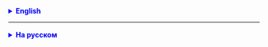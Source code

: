 <details style="margin-top: 16px">
  <summary style="cursor: pointer; color: blue;"><b>English</b></summary>



</details>

<hr>

<details style="margin-top: 16px">
  <summary style="cursor: pointer; color: blue;"><b>На русском</b></summary>

### 1. Общие понятия

#### Общее понятие

ООП (Объектно-Ориентированное Программирование) — это парадигма программирования, основанная на концепциях объектов и
классов.

#### Объект

Объект — это экземпляр класса.

```java
Car myCar=new Car();
```

#### Класс

Класс — это шаблон для создания объектов. Он описывает состояние и поведение, которое будут иметь объекты.

```java
public class Car {
    String model;
    int speed;

    void go() {
        System.out.println("This car is going");
    }
}
```

#### Поле/Атрибут

Поля класса хранят состояние объекта.

```java
public class Car {

    public int speed; // поле класса

    // other code...
}
```

#### Методы класса

Методы определяют поведение класса.

```java
public class Car {
    void go() { // поведение класса, метод класса
        System.out.println("This car is going");
    }
}
```

#### Конструктор

Конструктор — это специальный метод, вызывается при создании объекта.

##### Конструкторы по умолчанию

Java автоматически создаёт конструктор без параметров, если в классе не определены другие конструкторы.

```java
public class Car {
    public Car() {
    }
}
```

##### Конструктор с параметрами

```java
public class Car {

    public Car(String model) { //Конструктор с параметром
        this.model = model;
    }
}
```

#### `super` и `this`

`super` используется для вызова конструктора родительского класса, `this` — для доступа к полям и методам текущего
класса.

```java
public class Car extends Transport {

    private String model; // поле класса

    public Car(String model) {
        super(); // вызов конструктора родительского класса
        this.model = model; // обращение к полю текущего класса
    }
}
```

#### Getters и Setters

Методы для доступа к приватным полям.

```java
public class Car extends Transport {

    private String model;

    public Car(String model) {
        super();
        this.model = model;
    }

    public String getModel() { // getter для поля класса model 
        return this.model; // обращение к полю текущего класса
    }

    public void setModel(String model) { // setter для поля класса model 
        this.model = model; // обращение к полю текущего класса
    }
}
```

#### Особенности класса с единственным закрытым (private) конструктором

Закрытый конструктор не позволяет создать экземпляр класса извне.

```java
public class Singleton {

    private Singleton() {
    }
}
```

### 2. Инкапсуляция

#### Общее понятие

Инкапсуляция — это одна из ключевых концепций ООП, позволяющая скрыть детали реализации от внешнего мира.

#### Модификаторы доступа (private, protected, public)

Инкапсуляция реализуется с помощью модификаторов доступа.

**private**: поля и методы доступны только внутри класса.
**protected**: поля и методы доступны внутри класса и его наследников.
**public**: поля и методы доступны из любого места.

```java
public class Car {
    private String model; // доступно только внутри этого класса
    protected int speed; // доступно в этом классе и его наследниках

    public void go() {
    } // доступно из любого места
}
```

### 3. Полиморфизм

#### Общее понятие

Полиморфизм — это способность объектов разных типов обрабатываться как объекты одного типа.

#### Перегрузка конструктора

Это возможность создавать несколько конструкторов в одном классе с разным набором параметров.

```java
public class Car {
    private String model;

    public Car() {
    }

    public Car(String model) {
        this.model = model;
    }
}
```

#### Статический полиморфизм (перегрузка методов и операторов)

**Статический**: Статический полиморфизм достигается через перегрузку методов.

```java
        public void go(){}
public void go(String place){}
public void go(String formPlace,String toPlace){}
```

#### Динамический полиморфизм (переопределение методов)

**Динамический**: Динамический полиморфизм достигается через переопределение методов.

````java

public class Animal {
    void sound() {
        System.out.println("Animal makes a sound");
    }
}

public class Dog extends Animal {
    void sound() {
        System.out.println("Dog barks");
    }
}
````

**Использование**:

````java
public class Main {
    public static void main(String[] args) {
        Animal myAnimal = new Dog();
        myAnimal.sound();  // Output: Dog barks
    }
}
````

##### `equals`

- Метод equals используется для сравнения двух объектов на равенство.
- По умолчанию, этот метод наследуется от класса Object и сравнивает объекты по ссылке. То есть, два объекта считаются
  равными только в том случае, если они указывают на одно и то же место в памяти, а не по содержимому

**Переопределение** метода `equals`
Часто требуется более тонкое сравнение объектов. В этом случае метод equals переопределяется. При переопределении этого
метода, важно соблюдать контракт, который включает в себя:

- если a.equals(b) возвращает true, то и b.equals(a) должен возвращать true.
- если a.equals(b) и b.equals(c), то a.equals(c) также должен возвращать true.

```
@Override
public boolean equals(Object obj) {
        if (this == obj) {
        return true;
        }

        if (obj == null || getClass() != obj.getClass()) {
        return false;
        }

        MyObject myObject = (MyObject) obj;

        return field1 == myObject.field1 && field2.equals(myObject.field2);
        }

```

#### `toString`

Метод `toString` используется для получения строкового представления объекта. По умолчанию, этот метод возвращает строку
в формате "имя_класса@хеш_кода". В большинстве случаев, такое представление не является информативным, и метод toString
часто переопределяется для возврата более подробной информации о состоянии объекта.

````
@Override
public String toString() {
    return "MyObject{" +
        "field1=" + field1 +
        ", field2='" + field2 + '\'' +
        '}';
}

````

В этом примере, метод toString переопределен для класса MyObject так, чтобы он возвращал значения полей field1 и field2.

Оба метода equals и toString являются часто переопределяемыми и очень полезными при разработке Java-приложений для
обеспечения корректного сравнения объектов и удобного их отображения.

### 4. Наследование

#### Общее понятие

Наследование — это механизм, который позволяет одному классу наследовать поля и методы другого класса.

#### Ограничения наследования (использование `final` методов)

Если метод объявлен как **final**, он не может быть переопределен.

```
   public final void stop() { // этот метод не может быть переопределен
      // code...
   } 
```

#### Оператор `instanceof`

Оператор instanceof в Java используется для проверки, является ли объект экземпляром конкретного класса или его
подкласса, либо имплементирует ли он определенный интерфейс. Это может быть полезно, когда у вас есть ссылка на объект,
тип которого является суперклассом или интерфейсом для разных классов, и вам нужно выполнить разные действия в
зависимости от его фактического типа.

```
    if(myCar instanceof Car){
        // some code
        }
```

**Особенности и ограничения**

- null не является экземпляром никакого класса. Поэтому null instanceof ClassName всегда возвращает false.
- instanceof не может быть использован для проверки примитивных типов данных (int, float, char и т.д.).

#### Связь любого класса с классом `Object`

В Java все классы неявно наследуются от класса `Object`.

### Связь любого класса с классом `Object`

В Java, класс `Object` является корневым классом в иерархии всех классов. Это значит, что любой класс в Java является
подклассом класса `Object`, явно или неявно. Если класс не наследует от какого-либо другого класса, он автоматически
наследует от класса `Object`.

#### Примеры

##### Явное наследование

```java
class MyCustomClass extends Object {
    // Класс явно наследует от Object
}
```

##### Неявное наследование

```java
class MyCustomClass {
    // Класс неявно наследует от Object
}
```

В обоих случаях `MyCustomClass` будет иметь доступ к методам, определенным в классе `Object`.

### Основные методы класса `Object`

1. **`public String toString()`**: Возвращает строковое представление объекта. По умолчанию, это имя класса и хеш-код
   объекта.

```
    Object obj = new Object();
    System.out.println(obj.toString());  // Вывод: java.lang.Object@<hashcode>
```

2. **`public boolean equals(Object obj)`**: Сравнивает объекты на равенство. По умолчанию, метод сравнивает ссылки, а не
   содержимое.

```
    Object obj1 = new Object();
    Object obj2 = new Object();
    System.out.println(obj1.equals(obj2));  // Вывод: false
```

3. **`public final Class<?> getClass()`**: Возвращает объект `Class`, который представляет класс данного объекта.

```
    Object obj = new Object();
    System.out.println(obj.getClass());  // Вывод: class java.lang.Object
```

4. **`public int hashCode()`**: Возвращает хеш-код объекта. По умолчанию, хеш-код зависит от физического адреса в
   памяти.

Эти методы можно переопределить в своих классах для создания специфической функциональности.

Например, методы `equals()` и `hashCode()` часто переопределяются для обеспечения корректного сравнения объектов.

#### Метод `final`

Метод, объявленный как `final`, не может быть переопределен в подклассах.

#### Расширение модификаторов при наследовании, переопределении и сокрытии методов

При переопределении методов модификатор доступа может быть расширен, но не может быть сужен.

### 5. Абстракция

#### Общее понятие

Абстракция означает выделение ключевых характеристик объекта, игнорируя незначимые детали.

В контексте ООП, это означает создание класса, который содержит общую структуру и функциональность для группы
подклассов.

Пример
Представьте, что у вас есть классы Car, Boat и Airplane. Все эти транспортные средства могут перемещаться, поэтому вы
можете создать абстрактный класс Vehicle с методом move.

#### Абстрактные классы

Абстрактный класс — это класс, который не может быть инстанциирован (не может быть создан объект этого класса). Он
служит базой для других классов. В абстрактном классе можно определить абстрактные методы без реализации, а также
обычные методы с реализацией.

````java
public abstract class Vehicle {
    // Абстрактный метод
    abstract void move();

    // Обычный метод
    public void stop() {
        System.out.println("The vehicle has stopped.");
    }
}

````

#### Абстрактные методы

Абстрактные методы — это методы, которые объявлены, но не реализованы в абстрактном классе. Подклассы обязаны
предоставить реализацию для всех абстрактных методов базового класса, если они не являются абстрактными.

```java
public class Car extends Vehicle {
    @Override
    public void move() {
        System.out.println("The car is moving.");
    }
}

```

В этом примере класс Car предоставляет реализацию для абстрактного метода move базового класса Vehicle.

Теперь можно создать объект класса Car и вызвать его методы:

```java
        Vehicle myCar=new Car();
        myCar.move();  // Output: "The car is moving."
        myCar.stop();  // Output: "The vehicle has stopped."

```

**Важно отметить**, что создать объект абстрактного класса Vehicle напрямую **невозможно**:

````java
        Vehicle vehicle=new Vehicle();  // Ошибка компиляции
````

Абстрактные классы и методы — это мощный инструмент в Java для реализации абстракции и организации кода. Они позволяют
создавать общие шаблоны, которые можно переиспользовать в различных ситуациях

#### Интерфейсы

Интерфейс - это схема, определяющая контракт для классов, которые его реализуют. Интерфейс не может содержать логику
реализации, он содержит только объявления методов, которые должны быть переопределены в классе, реализующем данный
интерфейс. В этом смысле интерфейс действует как набор правил и протоколов, которым должен следовать класс.

```java
public interface Movable {
    void move();
}
```

#### Множественное наследование интерфейсов

Интерфейсы могут расширять другие интерфейсы с помощью ключевого слова extends

```java
public class Car implements Movable, Stoppable {
    // Implementation here
}
```

Еще пример:

````java

public interface Drawable {
    void draw();
}

public interface Rotatable extends Drawable {
    void rotate();
}

public class Circle implements Rotatable {
    public void draw() {
        System.out.println("Drawing a circle");
    }

    public void rotate() {
        System.out.println("Rotating the circle");
    }
}

````

В этом примере, интерфейс Rotatable расширяет интерфейс Drawable, добавляя метод rotate(). Класс Circle реализует
Rotatable, и поэтому он должен реализовать все методы из Drawable и Rotatable.

Таким образом, ключевое слово extends позволяет формировать иерархии интерфейсов,

### 6. Static, non-static методы

#### Static методы

Методы, которые принадлежат самому классу, а не его экземплярам.

```java
public static void info(){
        System.out.println("This is a car class");
        }
```

#### Non-static методы

Методы, которые принадлежат экземплярам класса.

```java
public void go(){
        System.out.println("This car is going");
        }
```

</details>
